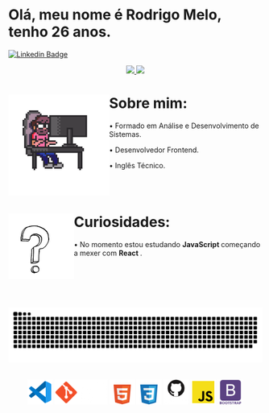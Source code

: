 <h1>Olá, meu nome é Rodrigo Melo, tenho 26 anos.</h1>

[![Linkedin Badge](https://img.shields.io/badge/-LinkedIn-blue?style=flat-square&logo=Linkedin&logoColor=white&link=https://www.linkedin.com/in/rodrigo-melo-313a87142)](https://www.linkedin.com/in/rodrigo-melo-313a87142)  

<div align="center">
  <a href="https://github.com/Rodrigomelo220">
    <img height="180em" src="https://github-readme-stats.vercel.app/api?username=Rodrigomelo220&show_icons=true&theme=transparent&include_all_commits=true&count_private=true"/>
    <img height="180em" src="https://github-readme-stats.vercel.app/api/top-langs/?username=Rodrigomelo220&layout=compact&langs_count=7&theme=transparent"/>
  </a>
</div>

<div>
<img align="left" src="https://github.com/Rodrigomelo220/Rodrigomelo220/blob/main/.github/images/Gif/dev.gif" alt="Dev" height="200"/> <h1>Sobre mim:</h1>

<p>&#x2022; Formado em Análise e Desenvolvimento de Sistemas.</p>

<p>&#x2022; Desenvolvedor Frontend.</p>

<p>&#x2022; Inglês Técnico.</p>
</div>
  
</br>
</br>

<div>
<img align="left" src="https://github.com/Rodrigomelo220/Rodrigomelo220/blob/main/.github/images/Gif/int.gif" alt="pcPixel" height="130" margim="40" /> <h1> Curiosidades: </h1>

<p>&#x2022; No momento estou estudando <strong> JavaScript </strong> começando a mexer com <strong> React </strong>.</p>
  
 </div>

<br>
<br>
<br>
<br>
<br>

 <div align="center">
 <img src="https://github.com/Rodrigomelo220/Rodrigomelo220/blob/output/github-contribution-grid-snake.svg" alt="" srcset="">
 </div>
  
 </br>

<p align="center">
 <img src="https://github.com/Rodrigomelo220/Rodrigomelo220/blob/main/.github/images/Icons/vsCode.png" alt="VSCode" height="50"/>
 <img src="https://github.com/Rodrigomelo220/Rodrigomelo220/blob/main/.github/images/Icons/git2.png" alt="Git" height="50"/>
 <img src="https://github.com/Rodrigomelo220/Rodrigomelo220/blob/main/.github/images/Icons/html5w.png" alt="HTML" height="50"/>
 <img src="https://github.com/Rodrigomelo220/Rodrigomelo220/blob/main/.github/images/Icons/cssw.png" alt="CSS" height="50"/>
 <img src="https://github.com/Rodrigomelo220/Rodrigomelo220/blob/main/.github/images/Icons/github2w.png" alt="Github" height="50"/>
 <img src="https://github.com/Rodrigomelo220/Rodrigomelo220/blob/main/.github/images/Icons/js.png" alt="Javascript" height="50"/>
 <img src="https://github.com/Rodrigomelo220/Rodrigomelo220/blob/main/.github/images/Icons/bootstrapw.png" alt="Bootstrap" height="50"/>
<!-- <img src="https://github.com/Rodrigomelo220/Rodrigomelo220/blob/main/.github/images/Icons/sublimeText.png" alt="Sublime" height="50"/> -->
 </p>
